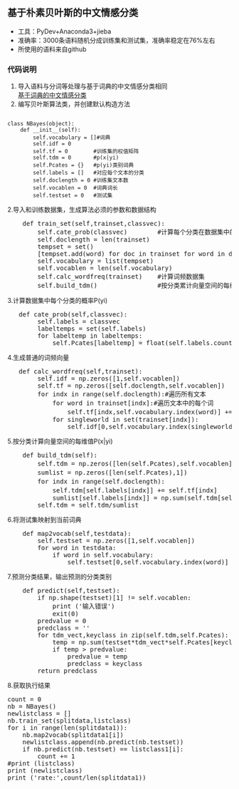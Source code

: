 ## 基于朴素贝叶斯的中文情感分类
- 工具：PyDev+Anaconda3+jieba
- 准确率：3000条语料随机分成训练集和测试集，准确率稳定在76%左右
- 所使用的语料来自github
### 代码说明
1. 导入语料与分词等处理与基于词典的中文情感分类相同</br>
[基于词典的中文情感分类](https://github.com/panhaiqi/textpredition)
2. 编写贝叶斯算法类，并创建默认构造方法
<pre><code>
class NBayes(object):
    def __init__(self):
        self.vocabulary = []#词典
        self.idf = 0
        self.tf = 0        #训练集的权值矩阵
        self.tdm = 0       #p(x|yi)
        self.Pcates = {}   #p(yi)类别词典
        self.labels = []   #对应每个文本的分类
        self.doclength = 0 #训练集文本数
        self.vocablen = 0  #词典词长
        self.testset = 0   #测试集
</pre></code>
2.导入和训练数据集，生成算法必须的参数和数据结构
<pre>
    def train_set(self,trainset,classvec):
        self.cate_prob(classvec)        #计算每个分类在数据集中的概率p(x|yi)
        self.doclength = len(trainset)
        tempset = set()
        [tempset.add(word) for doc in trainset for word in doc]
        self.vocabulary = list(tempset)
        self.vocablen = len(self.vocabulary)
        self.calc_wordfreq(trainset)    #计算词频数据集
        self.build_tdm()                #按分类累计向量空间的每维值p(x|yi)
</pre>
3.计算数据集中每个分类的概率P(yi)
<pre>
   def cate_prob(self,classvec):
        self.labels = classvec
        labeltemps = set(self.labels)
        for labeltemp in labeltemps:
            self.Pcates[labeltemp] = float(self.labels.count(labeltemp))/float(len(self.labels))
</pre>
4.生成普通的词频向量
<pre>
   def calc_wordfreq(self,trainset):
        self.idf = np.zeros([1,self.vocablen])    
        self.tf = np.zeros([self.doclength,self.vocablen])
        for indx in range(self.doclength):#遍历所有文本
            for word in trainset[indx]:#遍历文本中的每个词
                self.tf[indx,self.vocabulary.index(word)] += 1  #找到文本的词在词典中加1
            for singleworld in set(trainset[indx]):
                self.idf[0,self.vocabulary.index(singleworld)] += 1
</pre>
5.按分类计算向量空间的每维值P(x|yi)
<pre>
    def build_tdm(self):
        self.tdm = np.zeros([len(self.Pcates),self.vocablen])   #类别行*词典列
        sumlist = np.zeros([len(self.Pcates),1])                #统计每个分类的总值
        for indx in range(self.doclength):                      #将同一类别的词向量空间值加总
            self.tdm[self.labels[indx]] += self.tf[indx]        #统计每个分类的总值
            sumlist[self.labels[indx]] = np.sum(self.tdm[self.labels[indx]])
        self.tdm = self.tdm/sumlist
</pre>
6.将测试集映射到当前词典
<pre>
    def map2vocab(self,testdata):
        self.testset = np.zeros([1,self.vocablen])
        for word in testdata:
            if word in self.vocabulary:
                self.testset[0,self.vocabulary.index(word)] += 1
</pre>
7.预测分类结果，输出预测的分类类别
<pre>
    def predict(self,testset):
        if np.shape(testset)[1] != self.vocablen:
            print ('输入错误')
            exit(0)
        predvalue = 0
        predclass = ''
        for tdm_vect,keyclass in zip(self.tdm,self.Pcates):
            temp = np.sum(testset*tdm_vect*self.Pcates[keyclass])
            if temp > predvalue:
                predvalue = temp
                predclass = keyclass
        return predclass
</pre>
8.获取执行结果
<pre>
count = 0
nb = NBayes() 
newlistclass = []
nb.train_set(splitdata,listclass)
for i in range(len(splitdata1)):
    nb.map2vocab(splitdata1[i])
    newlistclass.append(nb.predict(nb.testset))
    if nb.predict(nb.testset) == listclass1[i]:
        count += 1
#print (listclass)
print (newlistclass)
print ('rate:',count/len(splitdata1))
</pre>

